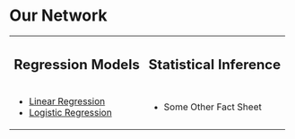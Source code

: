 # Our Network

<table border="0">
 <tr>
    <td><h2>Regression Models</h2></td>
    <td><h2>Statistical Inference</h2></td>
 </tr>
 <tr>
    <td> 
        <ul>
            <li><a href="https://anustatsupportonline.github.io/SSN-online-resources/lin-reg">Linear Regression</a></li>
            <li><a href="https://anustatsupportonline.github.io/SSN-online-resources/logistic-reg">Logistic Regression</a></li>
        </ul>
    </td>
    <td>
        <ul>
            <li>Some Other Fact Sheet</li>
        </ul>
    </td>
 </tr>
</table>
